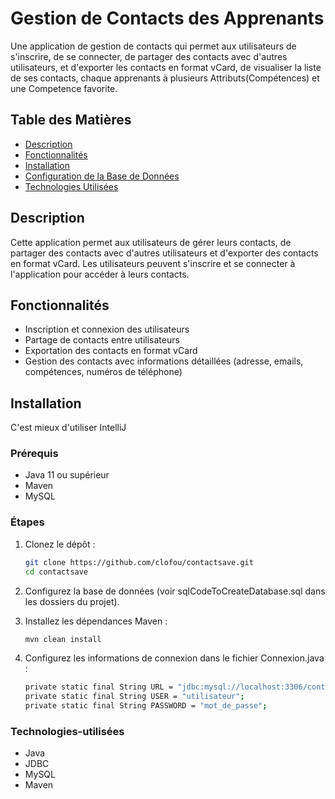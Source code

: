 # Gestion de Contacts des Apprenants

Une application de gestion de contacts qui permet aux utilisateurs de s'inscrire, de se connecter, de partager des contacts avec d'autres utilisateurs, et d'exporter les contacts en format vCard,
de visualiser la liste de ses contacts, chaque apprenants à plusieurs Attributs(Compétences) et une Competence favorite.

## Table des Matières

- [Description](#description)
- [Fonctionnalités](#fonctionnalités)
- [Installation](#installation)
- [Configuration de la Base de Données](#configuration-de-la-base-de-données)
- [Technologies Utilisées](#technologies-utilisées)

## Description

Cette application permet aux utilisateurs de gérer leurs contacts, de partager des contacts avec d'autres utilisateurs et d'exporter des contacts en format vCard. Les utilisateurs peuvent s'inscrire et se connecter à l'application pour accéder à leurs contacts.

## Fonctionnalités

- Inscription et connexion des utilisateurs
- Partage de contacts entre utilisateurs
- Exportation des contacts en format vCard
- Gestion des contacts avec informations détaillées (adresse, emails, compétences, numéros de téléphone)

## Installation
C'est mieux d'utiliser IntelliJ

### Prérequis

- Java 11 ou supérieur
- Maven
- MySQL

### Étapes

1. Clonez le dépôt :

   ```sh
   git clone https://github.com/clofou/contactsave.git
   cd contactsave

2. Configurez la base de données (voir sqlCodeToCreateDatabase.sql dans les dossiers du projet).
3. Installez les dépendances Maven :
   ```sh
   mvn clean install
   
5. Configurez les informations de connexion dans le fichier Connexion.java :
   
   ```sh
   private static final String URL = "jdbc:mysql://localhost:3306/contactsave";
   private static final String USER = "utilisateur";
   private static final String PASSWORD = "mot_de_passe";
   
### Technologies-utilisées
- Java
- JDBC
- MySQL
- Maven
